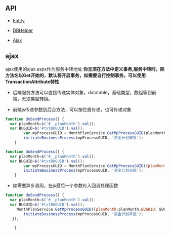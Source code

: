 ## API

+ [Entity](/docs/api/entity.md)

+ [DBHelper](/docs/api/dbhelper.md)

+ [Ajax](/docs/api/ajax.md)


## ajax
ajax使用的ajax.aspx作为服务中转地址
**你无须在方法中定义事务,服务中转时，除方法名以Get开始的，默认将开启事务，如需要自行控制事务，可以使用TransactionAttribute特性**

+ 后端服务方法可以直接传递实体对象，datatable，基础类型，数组等到前端，无须类型转换。

+ 前端js传递参数到后台方法，可以按位置传递，也可传递对象

```javascript
function doSendProcess() {
  var planMonth=$('#__planMonth').val();
  var BUGUID=$('#txtBUGUID').val();  
		var mpProcessGUID = MonthPlanService.GetMpProcessGUID(planMonth,BUGUID);
		initiateBusinessProcess(mpProcessGUID, '资金计划审批');
	}

```

```javascript
function doSendProcess() {
  var planMonth=$('#__planMonth').val();
  var BUGUID=$('#txtBUGUID').val();
		var mpProcessGUID = MonthPlanService.GetMpProcessGUID({planMonth:planMonth,BUGUID: BUGUID});
		initiateBusinessProcess(mpProcessGUID, '资金计划审批');
	}

```


+ 如需要异步调用，在js最后一个参数传入回调处理函数


```javascript
function doSendProcess() {
  var planMonth=$('#__planMonth').val();
  var BUGUID=$('#txtBUGUID').val();
	 MonthPlanService.GetMpProcessGUID({planMonth:planMonth,BUGUID: BUGUID},function(mpProcessGUID){
     	initiateBusinessProcess(mpProcessGUID, '资金计划审批');
   });

	}

```
